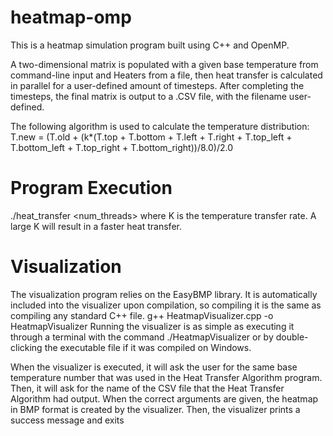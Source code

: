 # heatmap-omp
This is a heatmap simulation program built using C++ and OpenMP.

A two-dimensional matrix is populated with a given base temperature from command-line input and Heaters from a file, then heat transfer is calculated in parallel for a user-defined amount of timesteps. After completing the timesteps, the final matrix is output to a .CSV file, with the filename user-defined.

The following algorithm is used to calculate the temperature distribution:
T.new = (T.old + (k*(T.top + T.bottom + T.left + T.right + T.top_left + T.bottom_left + T.top_right + T.bottom_right))/8.0)/2.0


# Program Execution
./heat_transfer <num_threads> <numRows> <numCols> <base temp> <k> <timesteps> <heaterFileName> <outputFileName>
where K is the temperature transfer rate. A large K will result in a faster heat transfer.

# Visualization
The visualization program relies on the EasyBMP library. It is automatically included into the
visualizer upon compilation, so compiling it is the same as compiling any standard C++ file.
g++ HeatmapVisualizer.cpp -o HeatmapVisualizer
Running the visualizer is as simple as executing it through a terminal with the command
./HeatmapVisualizer or by double-clicking the executable file if it was compiled on
Windows.

When the visualizer is executed, it will ask the user for the same base temperature number that
was used in the Heat Transfer Algorithm program. Then, it will ask for the name of the CSV file
that the Heat Transfer Algorithm had output. When the correct arguments are given, the heatmap
in BMP format is created by the visualizer. Then, the visualizer prints a success message and
exits
